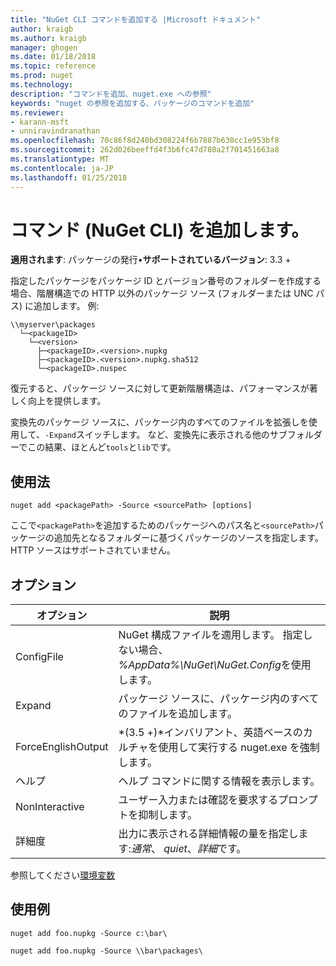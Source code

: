 ```yaml
---
title: "NuGet CLI コマンドを追加する |Microsoft ドキュメント"
author: kraigb
ms.author: kraigb
manager: ghogen
ms.date: 01/18/2018
ms.topic: reference
ms.prod: nuget
ms.technology: 
description: "コマンドを追加、nuget.exe への参照"
keywords: "nuget の参照を追加する、パッケージのコマンドを追加"
ms.reviewer:
- karann-msft
- unniravindranathan
ms.openlocfilehash: 70c86f8d240bd308224f6b7887b630cc1e953bf8
ms.sourcegitcommit: 262d026beeffd4f3b6fc47d780a2f701451663a8
ms.translationtype: MT
ms.contentlocale: ja-JP
ms.lasthandoff: 01/25/2018
---
```

# <a name="add-command-nuget-cli"></a>コマンド (NuGet CLI) を追加します。

**適用されます**: パッケージの発行&bullet;**サポートされているバージョン**: 3.3 +

指定したパッケージをパッケージ ID とバージョン番号のフォルダーを作成する場合、階層構造での HTTP 以外のパッケージ ソース (フォルダーまたは UNC パス) に追加します。 例:

    \\myserver\packages
      └─<packageID>
        └─<version>
          ├─<packageID>.<version>.nupkg
          ├─<packageID>.<version>.nupkg.sha512
          └─<packageID>.nuspec

復元すると、パッケージ ソースに対して更新階層構造は、パフォーマンスが著しく向上を提供します。

変換先のパッケージ ソースに、パッケージ内のすべてのファイルを拡張しを使用して、`-Expand`スイッチします。 など、変換先に表示される他のサブフォルダーでこの結果、ほとんど`tools`と`lib`です。

## <a name="usage"></a>使用法

```cli
nuget add <packagePath> -Source <sourcePath> [options]
```

ここで`<packagePath>`を追加するためのパッケージへのパス名と`<sourcePath>`パッケージの追加先となるフォルダーに基づくパッケージのソースを指定します。 HTTP ソースはサポートされていません。

## <a name="options"></a>オプション

| オプション | 説明 |
| --- | --- |
| ConfigFile | NuGet 構成ファイルを適用します。 指定しない場合、 *%AppData%\NuGet\NuGet.Config*を使用します。| 
| Expand | パッケージ ソースに、パッケージ内のすべてのファイルを追加します。 |
| ForceEnglishOutput | *(3.5 +)*インバリアント、英語ベースのカルチャを使用して実行する nuget.exe を強制します。 |
| ヘルプ | ヘルプ コマンドに関する情報を表示します。 |
| NonInteractive | ユーザー入力または確認を要求するプロンプトを抑制します。 |
| 詳細度 | 出力に表示される詳細情報の量を指定します:*通常*、 *quiet*、*詳細*です。 |

参照してください[環境変数](cli-ref-environment-variables.md)

## <a name="examples"></a>使用例

```cli
nuget add foo.nupkg -Source c:\bar\

nuget add foo.nupkg -Source \\bar\packages\
```
